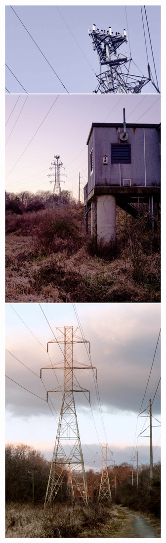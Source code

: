 ![image of crows atop an electrical tower](demo-image-crows.jpg "image of crows atop an electrical tower")
![communications hut](demo-image-hut.jpg "image of a verizon service building")
![image of the rising sun against an electrical tower](demo-image-electrical.jpg "image of the rising sun against an electrical tower")